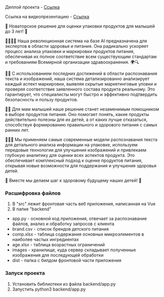 Деплой проекта - [Ссылка](http://62.84.121.107:5000/home)

Ссылка на видеопрезентацию - [Ссылка](https://drive.google.com/file/d/1CV19Re1SSpHXcRHzh3DwtfmWOzTbbJv_/view?usp=sharing)

🚀 Новаторское решение для оценки упаковки продуктов для малышей до 3 лет! 🍼

👩‍🔬👨‍💻 Наша революционная система на базе AI предназначена для экспертов в области здоровья и питания. Она радикально ускоряет процесс анализа упаковки и маркировки продуктов питания, обеспечивая их полное соответствие всем существующим стандартам и требованиям Всемирной организации здравоохранения. 🌍🔍

📸💡 С использованием последних достижений в области распознавания текста и изображений, наша система детализированно анализирует каждый аспект маркировки, выявляя скрытые маркетинговые уловки и проверяя соответствие заявленного состава продукта реальному. Это гарантирует, что специалисты могут быстро и эффективно подтвердить безопасность и пользу продуктов.

👶👧 Для мам малышей наше решение станет незаменимым помощником в выборе продуктов питания. Оно помогает понять, какие продукты действительно полезны для их детей, а от каких лучше отказаться, способствуя формированию правильного и здорового питания с самых ранних лет.

🔬🥦🥕 Мы применяем самые современные модели распознавания текста для детального анализа информации на упаковке, используем передовые технологии для улучшения изображений и привлекаем глубокую аналитику для оценки всех аспектов продукта. Это обеспечивает комплексный подход к оценке продуктов питания, открывая новые возможности для поддержания и улучшения здоровья детей.

🌈 Вместе мы делаем шаг к здоровому будущему наших детей! 💖

### Расшифровка файлов
1. В "src" лежит фронтовая часть веб приложения, написанная на Vue
2. В папке "backend"
  * app.py - основной код приложения, отвечает за распознавание файлов, анализ и обработку запросов с клиента
  * brand.csv - список брендов детского питания
  * comp.xlsx - таблица содержания основных микроэлементов в наиболее частых ингредиентах
  * age.xlsx - таблица возрастных ограничений
  * images - хранилище, куда сервер складывает полученные изображения для последующей обработки
  * dist - папка с билдом фронтовой части приложения

### Запуск проекта
1. Установить библиотеки из файла backend/app.py
2. Запустить python3 backend/app.py